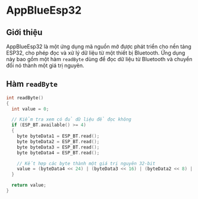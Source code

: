# AppBlueEsp32

## Giới thiệu
AppBlueEsp32 là một ứng dụng mã nguồn mở được phát triển cho nền tảng ESP32, cho phép đọc và xử lý dữ liệu từ một thiết bị Bluetooth. Ứng dụng này bao gồm một hàm `readByte` dùng để đọc dữ liệu từ Bluetooth và chuyển đổi nó thành một giá trị nguyên.

## Hàm `readByte`
```c
int readByte()
{
  int value = 0;

  // Kiểm tra xem có đủ dữ liệu để đọc không
  if (ESP_BT.available() >= 4)
  {
    byte byteData1 = ESP_BT.read();
    byte byteData2 = ESP_BT.read();
    byte byteData3 = ESP_BT.read();
    byte byteData4 = ESP_BT.read();

    // Kết hợp các byte thành một giá trị nguyên 32-bit
    value = (byteData4 << 24) | (byteData3 << 16) | (byteData2 << 8) | byteData1;
  }

  return value;
}
